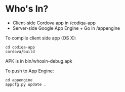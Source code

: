 Who's In?
=========

- Client-side Cordova app in /codiqa-app
- Server-side Google App Engine + Go in /appengine

To compile client side app (OS X):

	cd codiqa-app
	cordova/build

APK is in bin/whosin-debug.apk

To push to App Engine:

	cd appengine
	appcfg.py update .
	